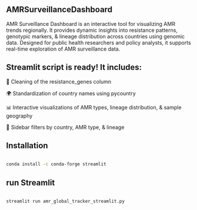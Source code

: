 ## AMRSurveillanceDashboard
AMR Surveillance Dashboard is an interactive tool for visualizing AMR trends regionally. It provides dynamic insights into resistance patterns, genotypic markers, & lineage distribution across countries using genomic data. Designed for public health researchers and policy analysts, it supports real-time exploration of AMR surveillance data.


## Streamlit script is ready! It includes:

🧼 Cleaning of the resistance_genes column

🌍 Standardization of country names using pycountry

📊 Interactive visualizations of AMR types, lineage distribution, & sample geography

🧭 Sidebar filters by country, AMR type, & lineage

## Installation

```bash

conda install -c conda-forge streamlit

```


##  run Streamlit

```bash

streamlit run amr_global_tracker_streamlit.py


```
